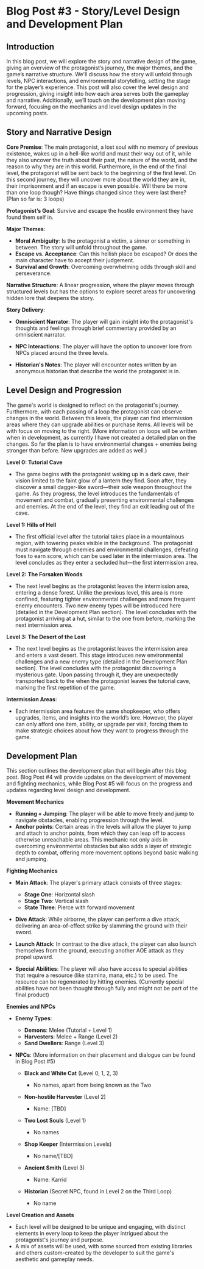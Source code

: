 # Blog Post #3 - Story/Level Design and Development Plan

## Introduction

In this blog post, we will explore the story and narrative design of the game, giving an overview of the protagonist’s journey, the major themes, and the game’s narrative structure. We'll discuss how the story will unfold through levels, NPC interactions, and environmental storytelling, setting the stage for the player’s experience. This post will also cover the level design and progression, giving insight into how each area serves both the gameplay and narrative. Additionally, we’ll touch on the development plan moving forward, focusing on the mechanics and level design updates in the upcoming posts.

## Story and Narrative Design

**Core Premise**: The main protagonist, a lost soul with no memory of previous existence, wakes up in a hell-like world and must their way out of it, while they also uncover the truth about their past, the nature of the world, and the reason to why they are in this world. Furthermore, in the end of the final level, the protagonist will be sent back to the beginning of the first level. On this second journey, they will uncover more about the world they are in, their imprisonment and if an escape is even possible. Will there be more than one loop though? Have things changed since they were last there? (Plan so far is: 3 loops)

**Protagonist’s Goal**: Survive and escape the hostile environment they have found them self in.

**Major Themes**:

- **Moral Ambiguity**: Is the protagonist a victim, a sinner or something in between. The story will unfold throughout the game.
- **Escape vs. Acceptance**: Can this hellish place be escaped? Or does the main character have to accept their judgement.
- **Survival and Growth**: Overcoming overwhelming odds through skill and perseverance.

**Narrative Structure**: A linear progression, where the player moves through structured levels but has the options to explore secret areas for uncovering hidden lore that deepens the story.

**Story Delivery**: 

- **Omniscient Narrator**: The player will gain insight into the protagonist's thoughts and feelings through brief commentary provided by an omniscient narrator.
- **NPC Interactions**: The player will have the option to uncover lore from NPCs placed around the three levels.

- **Historian's Notes**: The player will encounter notes written by an anonymous historian that describe the world the protagonist is in.

## Level Design and Progression

The game's world is designed to reflect on the protagonist's journey. Furthermore, with each passing of a loop the protagonist can observe changes in the world. Between this levels, the player can find intermission areas where they can upgrade abilities or purchase items. All levels will be with focus on moving to the right. (More information on loops will be written when in development, as currently I have not created a detailed plan on the changes. So far the plan is to have environmental changes + enemies being stronger than before. New upgrades are added as well.)

**Level 0: Tutorial Cave** 

- The game begins with the protagonist waking up in a dark cave, their vision limited to the faint glow of a lantern they find. Soon after, they discover a small dagger-like sword—their sole weapon throughout the game. As they progress, the level introduces the fundamentals of movement and combat, gradually presenting environmental challenges and enemies. At the end of the level, they find an exit leading out of the cave.

**Level 1: Hills of Hell**

- The first official level after the tutorial takes place in a mountainous region, with towering peaks visible in the background. The protagonist must navigate through enemies and environmental challenges, defeating foes to earn score, which can be used later in the intermission area. The level concludes as they enter a secluded hut—the first intermission area.

**Level 2: The Forsaken Woods**

- The next level begins as the protagonist leaves the intermission area, entering a dense forest. Unlike the previous level, this area is more confined, featuring tighter environmental challenges and more frequent enemy encounters. Two new enemy types will be introduced here (detailed in the Development Plan section). The level concludes with the protagonist arriving at a hut, similar to the one from before, marking the next intermission area.

**Level 3: The Desert of the Lost**

- The next level begins as the protagonist leaves the intermission area and enters a vast desert. This stage introduces new environmental challenges and a new enemy type (detailed in the Development Plan section). The level concludes with the protagonist discovering a mysterious gate. Upon passing through it, they are unexpectedly transported back to the when the protagonist leaves the tutorial cave, marking the first repetition of the game.

**Intermission Areas**: 

- Each intermission area features the same shopkeeper, who offers upgrades, items, and insights into the world’s lore. However, the player can only afford one item, ability, or upgrade per visit, forcing them to make strategic choices about how they want to progress through the game.

## Development Plan 

This section outlines the development plan that will begin after this blog post. Blog Post #4 will provide updates on the development of movement and fighting mechanics, while Blog Post #5 will focus on the progress and updates regarding level design and development.

**Movement Mechanics**

- **Running + Jumping**: The player will be able to move freely and jump to navigate obstacles, enabling progression through the level.
- **Anchor points**: Certain areas in the levels will allow the player to jump and attach to anchor points, from which they can leap off to access otherwise unreachable areas. This mechanic not only aids in overcoming environmental obstacles but also adds a layer of strategic depth to combat, offering more movement options beyond basic walking and jumping.

**Fighting Mechanics**

- **Main Attack**: The player's primary attack consists of three stages:
  - **Stage One**: Horizontal slash
  - **Stage Two**: Vertical slash
  - **State Three**: Pierce with forward movement

- **Dive Attack**: While airborne, the player can perform a dive attack, delivering an area-of-effect strike by slamming the ground with their sword.
- **Launch Attack**: In contrast to the dive attack, the player can also launch themselves from the ground, executing another AOE attack as they propel upward.
- **Special Abilities**: The player will also have access to special abilities that require a resource (like stamina, mana, etc.) to be used. The resource can be regenerated by hitting enemies. (Currently special abilities have not been thought through fully and might not be part of the final product)

**Enemies and NPCs**

- **Enemy Types**:
  - **Demons**: Melee (Tutorial + Level 1)
  - **Harvesters**: Melee + Range (Level 2)
  - **Sand Dwellers**: Range (Level 3)

- **NPCs**: (More information on their placement and dialogue can be found in Blog Post #5)

  - **Black and White Cat** (Level 0, 1, 2, 3)
    - No names, apart from being known as the Two
  - **Non-hostile Harvester** (Level 2)
    - Name: [TBD]
  - **Two Lost Souls** (Level 1)
    - No names
  - **Shop Keeper** (Intermission Levels)
    - No name/[TBD]
  - **Ancient Smith** (Level 3)
    - Name: Karrid

  - **Historian** (Secret NPC, found in Level 2 on the Third Loop)
    - No name

**Level Creation and Assets**

- Each level will be designed to be unique and engaging, with distinct elements in every loop to keep the player intrigued about the protagonist's journey and purpose.
- A mix of assets will be used, with some sourced from existing libraries and others custom-created by the developer to suit the game's aesthetic and gameplay needs.